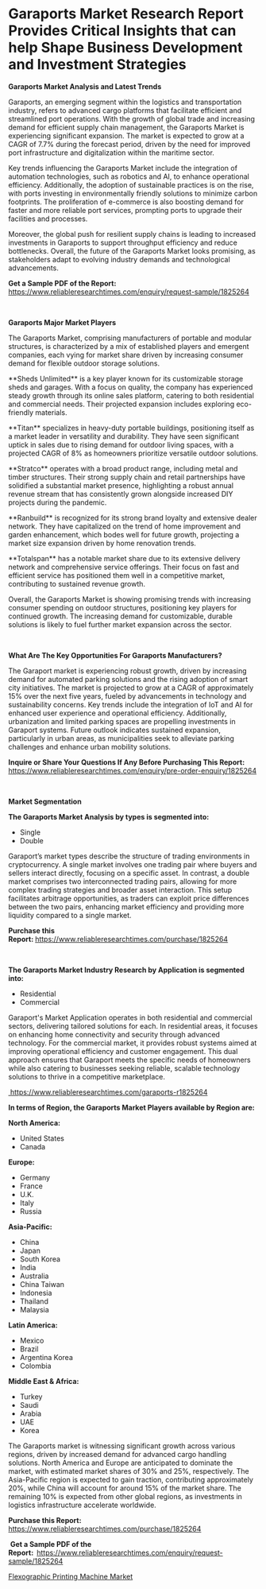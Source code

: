 <p><h1>Garaports Market Research Report Provides Critical Insights that can help Shape Business Development and Investment Strategies</h1></p><p><strong>Garaports Market Analysis and Latest Trends</strong></p>
<p><p>Garaports, an emerging segment within the logistics and transportation industry, refers to advanced cargo platforms that facilitate efficient and streamlined port operations. With the growth of global trade and increasing demand for efficient supply chain management, the Garaports Market is experiencing significant expansion. The market is expected to grow at a CAGR of 7.7% during the forecast period, driven by the need for improved port infrastructure and digitalization within the maritime sector.</p><p>Key trends influencing the Garaports Market include the integration of automation technologies, such as robotics and AI, to enhance operational efficiency. Additionally, the adoption of sustainable practices is on the rise, with ports investing in environmentally friendly solutions to minimize carbon footprints. The proliferation of e-commerce is also boosting demand for faster and more reliable port services, prompting ports to upgrade their facilities and processes.</p><p>Moreover, the global push for resilient supply chains is leading to increased investments in Garaports to support throughput efficiency and reduce bottlenecks. Overall, the future of the Garaports Market looks promising, as stakeholders adapt to evolving industry demands and technological advancements.</p></p>
<p><strong>Get a Sample PDF of the Report:&nbsp;</strong> <a href="https://www.reliableresearchtimes.com/enquiry/request-sample/1825264?utm_campaign=2183&utm_medium=2&utm_source=Github&utm_content=ia&utm_term=18022025&utm_id=garaports">https://www.reliableresearchtimes.com/enquiry/request-sample/1825264</a></p>
<p>&nbsp;</p>
<p><strong>Garaports Major Market Players</strong></p>
<p><p>The Garaports Market, comprising manufacturers of portable and modular structures, is characterized by a mix of established players and emergent companies, each vying for market share driven by increasing consumer demand for flexible outdoor storage solutions.</p><p>**Sheds Unlimited** is a key player known for its customizable storage sheds and garages. With a focus on quality, the company has experienced steady growth through its online sales platform, catering to both residential and commercial needs. Their projected expansion includes exploring eco-friendly materials.</p><p>**Titan** specializes in heavy-duty portable buildings, positioning itself as a market leader in versatility and durability. They have seen significant uptick in sales due to rising demand for outdoor living spaces, with a projected CAGR of 8% as homeowners prioritize versatile outdoor solutions.</p><p>**Stratco** operates with a broad product range, including metal and timber structures. Their strong supply chain and retail partnerships have solidified a substantial market presence, highlighting a robust annual revenue stream that has consistently grown alongside increased DIY projects during the pandemic.</p><p>**Ranbuild** is recognized for its strong brand loyalty and extensive dealer network. They have capitalized on the trend of home improvement and garden enhancement, which bodes well for future growth, projecting a market size expansion driven by home renovation trends.</p><p>**Totalspan** has a notable market share due to its extensive delivery network and comprehensive service offerings. Their focus on fast and efficient service has positioned them well in a competitive market, contributing to sustained revenue growth.</p><p>Overall, the Garaports Market is showing promising trends with increasing consumer spending on outdoor structures, positioning key players for continued growth. The increasing demand for customizable, durable solutions is likely to fuel further market expansion across the sector.</p></p>
<p>&nbsp;</p>
<p><strong>What Are The Key Opportunities For Garaports Manufacturers?</strong></p>
<p><p>The Garaport market is experiencing robust growth, driven by increasing demand for automated parking solutions and the rising adoption of smart city initiatives. The market is projected to grow at a CAGR of approximately 15% over the next five years, fueled by advancements in technology and sustainability concerns. Key trends include the integration of IoT and AI for enhanced user experience and operational efficiency. Additionally, urbanization and limited parking spaces are propelling investments in Garaport systems. Future outlook indicates sustained expansion, particularly in urban areas, as municipalities seek to alleviate parking challenges and enhance urban mobility solutions.</p></p>
<p><strong>Inquire or Share Your Questions If Any Before Purchasing This Report:</strong> <a href="https://www.reliableresearchtimes.com/enquiry/pre-order-enquiry/1825264?utm_campaign=2183&utm_medium=2&utm_source=Github&utm_content=ia&utm_term=18022025&utm_id=garaports">https://www.reliableresearchtimes.com/enquiry/pre-order-enquiry/1825264</a></p>
<p>&nbsp;</p>
<p><strong>Market Segmentation</strong></p>
<p><strong>The Garaports Market Analysis by types is segmented into:</strong></p>
<p><ul><li>Single</li><li>Double</li></ul></p>
<p><p>Garaport’s market types describe the structure of trading environments in cryptocurrency. A single market involves one trading pair where buyers and sellers interact directly, focusing on a specific asset. In contrast, a double market comprises two interconnected trading pairs, allowing for more complex trading strategies and broader asset interaction. This setup facilitates arbitrage opportunities, as traders can exploit price differences between the two pairs, enhancing market efficiency and providing more liquidity compared to a single market.</p></p>
<p><strong>Purchase this Report:&nbsp;</strong><a href="https://www.reliableresearchtimes.com/purchase/1825264?utm_campaign=2183&utm_medium=2&utm_source=Github&utm_content=ia&utm_term=18022025&utm_id=garaports">https://www.reliableresearchtimes.com/purchase/1825264</a></p>
<p>&nbsp;</p>
<p><strong>The Garaports Market Industry Research by Application is segmented into:</strong></p>
<p><ul><li>Residential</li><li>Commercial</li></ul></p>
<p><p>Garaport's Market Application operates in both residential and commercial sectors, delivering tailored solutions for each. In residential areas, it focuses on enhancing home connectivity and security through advanced technology. For the commercial market, it provides robust systems aimed at improving operational efficiency and customer engagement. This dual approach ensures that Garaport meets the specific needs of homeowners while also catering to businesses seeking reliable, scalable technology solutions to thrive in a competitive marketplace.</p></p>
<p><a href="https://www.reliableresearchtimes.com/garaports-r1825264?utm_campaign=2183&utm_medium=2&utm_source=Github&utm_content=ia&utm_term=18022025&utm_id=garaports">&nbsp;https://www.reliableresearchtimes.com/garaports-r1825264</a></p>
<p><strong>In terms of Region, the Garaports Market Players available by Region are:</strong></p>
<p>
    <p> <strong> North America: </strong>
        <ul>
            <li>United States</li>
            <li>Canada</li>
        </ul>
        </p> 
    <p> <strong> Europe: </strong>
        <ul>
            <li>Germany</li>
            <li>France</li>
            <li>U.K.</li>
            <li>Italy</li>
            <li>Russia</li>
        </ul>
        </p> 
    <p> <strong> Asia-Pacific: </strong>
        <ul>
            <li>China</li>
            <li>Japan</li>
            <li>South Korea</li>
            <li>India</li>
            <li>Australia</li>
            <li>China Taiwan</li>
            <li>Indonesia</li>
            <li>Thailand</li>
            <li>Malaysia</li>
        </ul>
        </p> 
    <p> <strong> Latin America: </strong>
        <ul>
            <li>Mexico</li>
            <li>Brazil</li>
            <li>Argentina Korea</li>
            <li>Colombia</li>
        </ul>
        </p> 
    <p> <strong> Middle East & Africa: </strong>
        <ul>
            <li>Turkey</li>
            <li>Saudi</li>
            <li>Arabia</li>
            <li>UAE</li>
            <li>Korea</li>
        </ul>
    </p>
    </p>
<p><p>The Garaports market is witnessing significant growth across various regions, driven by increased demand for advanced cargo handling solutions. North America and Europe are anticipated to dominate the market, with estimated market shares of 30% and 25%, respectively. The Asia-Pacific region is expected to gain traction, contributing approximately 20%, while China will account for around 15% of the market share. The remaining 10% is expected from other global regions, as investments in logistics infrastructure accelerate worldwide.</p></p>
<p><strong>Purchase this Report: </strong><a href="https://www.reliableresearchtimes.com/purchase/1825264?utm_campaign=2183&utm_medium=2&utm_source=Github&utm_content=ia&utm_term=18022025&utm_id=garaports">https://www.reliableresearchtimes.com/purchase/1825264</a></p>
<p>&nbsp;<strong>Get a Sample PDF of the Report:&nbsp;&nbsp;</strong><a href="https://www.reliableresearchtimes.com/enquiry/request-sample/1825264?utm_campaign=2183&utm_medium=2&utm_source=Github&utm_content=ia&utm_term=18022025&utm_id=garaports">https://www.reliableresearchtimes.com/enquiry/request-sample/1825264</a></p>
<p><strong></strong></p>
<p><p><a href="https://github.com/SanjidaKhan901/Market-Research-Report-List-1/blob/main/flexographic-printing-machine-market.md?utm_campaign=2183&utm_medium=2&utm_source=Github&utm_content=ia&utm_term=18022025&utm_id=garaports">Flexographic Printing Machine Market</a></p></p>